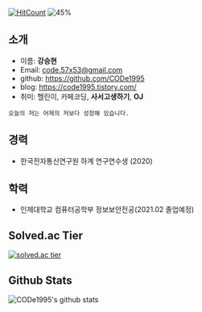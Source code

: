 [![HitCount](http://hits.dwyl.com/CODe1995/CODe1995.svg)](http://hits.dwyl.com/CODe1995/CODe1995)
![45%](https://progress-bar.dev/45?title=update)  

## 소개
- 이름: **강승현**
- Email: code.57x53@gmail.com
- github: https://github.com/CODe1995
- blog: https://code1995.tistory.com/  
- 취미: 헬린이, 카페코딩, **사서고생하기**, **OJ**
```
오늘의 저는 어제의 저보다 성장해 있습니다.
```

## 경력
- 한국전자통신연구원 하계 연구연수생 (2020)  

## 학력
- 인제대학교 컴퓨터공학부 정보보안전공(2021.02 졸업예정)  

## Solved.ac Tier
[![solved.ac tier](http://mazassumnida.wtf/api/generate_badge?boj=code1995)](https://solved.ac/code1995)  

## Github Stats
![CODe1995's github stats](https://github-readme-stats.vercel.app/api?username=CODe1995&show_icons=true)  
